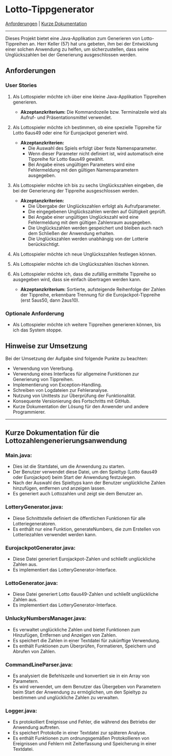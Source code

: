 # Lotto-Tippgenerator

[Anforderungen](#Anforderungen) | [Kurze Dokumentation](#Kurze-Dokumentation-für-die-Lottozahlengenerierungsanwendung)

---

Dieses Projekt bietet eine Java-Applikation zum Generieren von Lotto-Tippreihen an. Herr Keller (57) hat uns gebeten, ihm bei der Entwicklung einer solchen Anwendung zu helfen, um sicherzustellen, dass seine Unglückszahlen bei der Generierung ausgeschlossen werden.

## Anforderungen

### User Stories

1. Als Lottospieler möchte ich über eine kleine Java-Applikation Tippreihen generieren.
    - **Akzeptanzkriterium:** Die Kommandozeile bzw. Terminalzeile wird als Aufruf- und Präsentationsmittel verwendet.

2. Als Lottospieler möchte ich bestimmen, ob eine spezielle Tippreihe für Lotto 6aus49 oder eine für Eurojackpot generiert wird.
    - **Akzeptanzkriterien:**
        - Die Auswahl des Spiels erfolgt über feste Namensparameter.
        - Wenn dieser Parameter nicht definiert ist, wird automatisch eine Tippreihe für Lotto 6aus49 gewählt.
        - Bei Angabe eines ungültigen Parameters wird eine Fehlermeldung mit den gültigen Namensparametern ausgegeben.

3. Als Lottospieler möchte ich bis zu sechs Unglückszahlen eingeben, die bei der Generierung der Tippreihe ausgeschlossen werden.
    - **Akzeptanzkriterien:**
        - Die Übergabe der Unglückszahlen erfolgt als Aufrufparameter.
        - Die eingegebenen Unglückszahlen werden auf Gültigkeit geprüft.
        - Bei Angabe einer ungültigen Unglückszahl wird eine Fehlermeldung mit dem gültigen Zahlenraum ausgegeben.
        - Die Unglückszahlen werden gespeichert und bleiben auch nach dem Schließen der Anwendung erhalten.
        - Die Unglückszahlen werden unabhängig von der Lotterie berücksichtigt.

4. Als Lottospieler möchte ich neue Unglückszahlen festlegen können.
5. Als Lottospieler möchte ich die Unglückszahlen löschen können.
6. Als Lottospieler möchte ich, dass die zufällig ermittelte Tippreihe so ausgegeben wird, dass sie einfach übertragen werden kann.
    - **Akzeptanzkriterium:** Sortierte, aufsteigende Reihenfolge der Zahlen der Tippreihe, erkennbare Trennung für die Eurojackpot-Tippreihe (erst 5aus50, dann 2aus10).

### Optionale Anforderung

- Als Lottospieler möchte ich weitere Tippreihen generieren können, bis ich das System stoppe.

## Hinweise zur Umsetzung

Bei der Umsetzung der Aufgabe sind folgende Punkte zu beachten:

- Verwendung von Vererbung.
- Verwendung eines Interfaces für allgemeine Funktionen zur Generierung von Tippreihen.
- Implementierung von Exception-Handling.
- Schreiben von Logdateien zur Fehleranalyse.
- Nutzung von Unittests zur Überprüfung der Funktionalität.
- Konsequente Versionierung des Fortschritts mit GitHub.
- Kurze Dokumentation der Lösung für den Anwender und andere Programmierer.

---


## Kurze Dokumentation für die Lottozahlengenerierungsanwendung

### Main.java:
- Dies ist die Startdatei, um die Anwendung zu starten.
- Der Benutzer verwendet diese Datei, um den Spieltyp (Lotto 6aus49 oder Eurojackpot) beim Start der Anwendung festzulegen.
- Nach der Auswahl des Spieltyps kann der Benutzer unglückliche Zahlen hinzufügen, entfernen und anzeigen lassen.
- Es generiert auch Lottozahlen und zeigt sie dem Benutzer an.

### LotteryGenerator.java:
- Diese Schnittstelle definiert die öffentlichen Funktionen für alle Lotteriegeneratoren.
- Es enthält nur eine Funktion, generateNumbers, die zum Erstellen von Lotteriezahlen verwendet werden kann.

### EurojackpotGenerator.java:
- Diese Datei generiert Eurojackpot-Zahlen und schließt unglückliche Zahlen aus.
- Es implementiert das LotteryGenerator-Interface.

### LottoGenerator.java:
- Diese Datei generiert Lotto 6aus49-Zahlen und schließt unglückliche Zahlen aus.
- Es implementiert das LotteryGenerator-Interface.

### UnluckyNumbersManager.java:
- Es verwaltet unglückliche Zahlen und bietet Funktionen zum Hinzufügen, Entfernen und Anzeigen von Zahlen.
- Es speichert die Zahlen in einer Textdatei für zukünftige Verwendung.
- Es enthält Funktionen zum Überprüfen, Formatieren, Speichern und Abrufen von Zahlen.

### CommandLineParser.java:
- Es analysiert die Befehlszeile und konvertiert sie in ein Array von Parametern.
- Es wird verwendet, um dem Benutzer das Übergeben von Parametern beim Start der Anwendung zu ermöglichen, um den Spieltyp zu bestimmen und unglückliche Zahlen zu verwalten.

### Logger.java:
- Es protokolliert Ereignisse und Fehler, die während des Betriebs der Anwendung auftreten.
- Es speichert Protokolle in einer Textdatei zur späteren Analyse.
- Es enthält Funktionen zum ordnungsgemäßen Protokollieren von Ereignissen und Fehlern mit Zeiterfassung und Speicherung in einer Textdatei.

